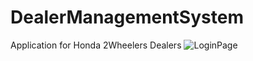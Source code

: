 # DealerManagementSystem
Application for Honda 2Wheelers Dealers
![LoginPage](https://user-images.githubusercontent.com/68228126/95426714-fa426680-0963-11eb-9713-0c593f42925d.png)
